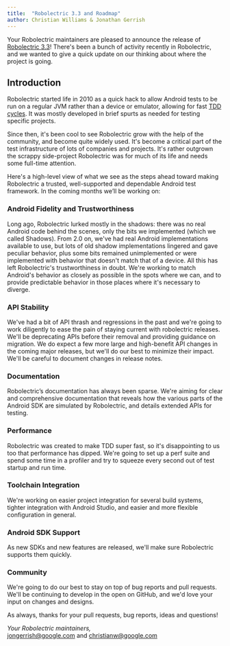 ```yaml
---
title:  "Robolectric 3.3 and Roadmap"
author: Christian Williams & Jonathan Gerrish
---
```


Your Robolectric maintainers are pleased to announce the release of [Robolectric 3.3](https://github.com/robolectric/robolectric/releases/tag/robolectric-3.3)! There's been a bunch of activity recently in Robolectric, and we wanted to give a quick update on our thinking about where the project is going.

## Introduction

Robolectric started life in 2010 as a quick hack to allow Android tests to be run on a regular JVM rather than a device or emulator, allowing for fast [TDD cycles](https://en.wikipedia.org/wiki/Test-driven_development#Test-driven_development_cycle). It was mostly developed in brief spurts as needed for testing specific projects.

Since then, it's been cool to see Robolectric grow with the help of the community, and become quite widely used. It's become a critical part of the test infrastructure of lots of companies and projects. It's rather outgrown the scrappy side-project Robolectric was for much of its life and needs some full-time attention.

Here's a high-level view of what we see as the steps ahead toward making Robolectric a trusted, well-supported and dependable Android test framework. In the coming months we’ll be working on:

### Android Fidelity and Trustworthiness
Long ago, Robolectric lurked mostly in the shadows: there was no real Android code behind the scenes, only the bits we implemented (which we called Shadows). From 2.0 on, we've had real Android implementations available to use, but lots of old shadow implementations lingered and gave peculiar behavior, plus some bits remained unimplemented or were implemented with behavior that doesn't match that of a device. All this has left Robolectric's trustworthiness in doubt. We're working to match Android's behavior as closely as possible in the spots where we can, and to provide predictable behavior in those places where it's necessary to diverge.

### API Stability
We've had a bit of API thrash and regressions in the past and we're going to work diligently to ease the pain of staying current with robolectric releases. We'll be deprecating APIs before their removal and providing guidance on migration. We do expect a few more large and high-benefit API changes in the coming major releases, but we'll do our best to minimize their impact. We'll be careful to document changes in release notes.

### Documentation
Robolectric’s documentation has always been sparse. We're aiming for clear and comprehensive documentation that reveals how the various parts of the Android SDK are simulated by Robolectric, and details extended APIs for testing.

### Performance
Robolectric was created to make TDD super fast, so it's disappointing to us too that performance has dipped. We're going to set up a perf suite and spend some time in a profiler and try to squeeze every second out of test startup and run time.

### Toolchain Integration
We're working on easier project integration for several build systems, tighter integration with Android Studio, and easier and more flexible configuration in general.

### Android SDK Support
As new SDKs and new features are released, we'll make sure Robolectric supports them quickly.

### Community
We're going to do our best to stay on top of bug reports and pull requests. We'll be continuing to develop in the open on GitHub, and we'd love your input on changes and designs.

As always, thanks for your pull requests, bug reports, ideas and questions!

_Your Robolectric maintainers,_
<br/>
[jongerrish@google.com](mailto:jongerrish@google.com) and [christianw@google.com](mailto:christianw@google.com)